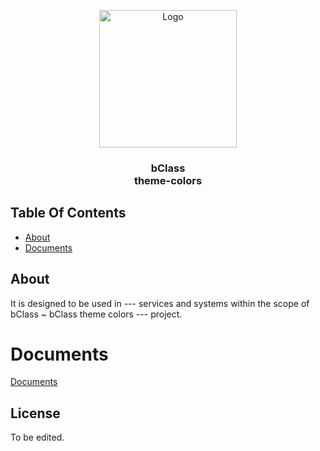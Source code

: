 <p align="center">
  <a href="#">
    <img src="https://github.com/EW-EndWall/bClass-theme-css/assets/43109779/861d6b46-fc2a-4798-a8db-d7bc33eba9d3" alt="Logo" width="220" height="auto">
  </a>

  <h3 align="center">
  bClass<br/>
  theme-colors
  </h3>

</p>

## Table Of Contents

- [About](#about)
- [Documents](#documents)

## About

It is designed to be used in --- services and systems within the scope of bClass ~ bClass theme colors --- project.

# Documents

[Documents](./docs/README.md)

## License

To be edited.
